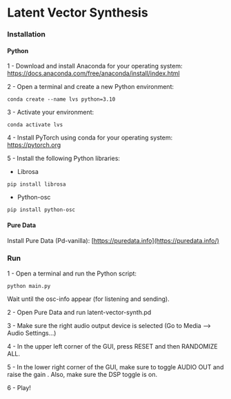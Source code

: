 # Latent Vector Synthesis

### Installation

#### Python

1 - Download and install Anaconda for your operating system: https://docs.anaconda.com/free/anaconda/install/index.html

2 - Open a terminal and create a new Python environment:

```
conda create --name lvs python=3.10
```

3 - Activate your environment:

```
conda activate lvs
```

4 - Install PyTorch using conda for your operating system: https://pytorch.org

5 - Install the following Python libraries: 

* Librosa

```
pip install librosa
```

* Python-osc

```
pip install python-osc
```

#### Pure Data

Install Pure Data (Pd-vanilla): [https://puredata.info](https://puredata.info/)

### Run

1 - Open a terminal and run the Python script:

```
python main.py
```

Wait until the osc-info appear (for listening and sending). 

2 - Open Pure Data and run latent-vector-synth.pd

3 - Make sure the right audio output device is selected (Go to Media —> Audio Settings…)

4 - In the upper left corner of the GUI, press RESET and then RANDOMIZE ALL.

5 - In the lower right corner of the GUI, make sure to toggle AUDIO OUT and raise the gain . Also, make sure the DSP toggle is on.

6 - Play!